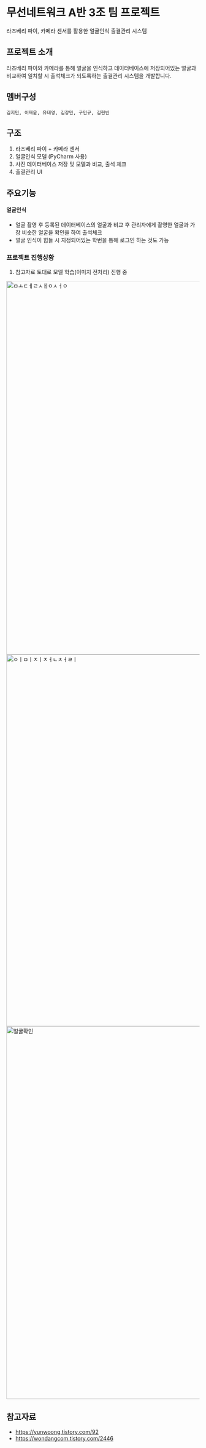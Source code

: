 # 무선네트워크 A반 3조 팀 프로젝트
라즈베리 파이, 카메라 센서를 활용한 얼굴인식 출결관리 시스템

## 프로젝트 소개
라즈베리 파이와 카메라를 통해 얼굴을 인식하고 데이터베이스에 저장되어있는 얼굴과 비교하여 일치할 시
출석체크가 되도록하는 출결관리 시스템을 개발합니다.

## 멤버구성
``` 
김지민, 이재윤, 유태영, 김강민, 구민규, 김현빈
```

## 구조
1. 라즈베리 파이 + 카메라 센서
2. 얼굴인식 모델 (PyCharm 사용)
3. 사진 데이터베이스 저장 및 모델과 비교, 출석 체크
4. 출결관리 UI

## 주요기능

#### 얼굴인식
- 얼굴 촬영 후 등록된 데이터베이스의 얼굴과 비교 후 관리자에게 촬영한 얼굴과 가장 비슷한 얼굴을 확인을 하여 출석체크
- 얼굴 인식이 힘들 시 지정되어있는 학번을 통해 로그인 하는 것도 가능

### 프로젝트 진행상황
1. 참고자료 토대로 모델 학습(이미지 전처리) 진행 중
<img width="973" alt="ㅁㅗㄷㅔㄹㅅㅐㅇㅅㅓㅇ" src="https://github.com/JiminGod/WirelessNetwork/assets/129360388/5191915b-b4bf-4864-9045-5725281af161">
<img width="968" alt="ㅇㅣㅁㅣㅈㅣㅈㅓㄴㅊㅓㄹㅣ" src="https://github.com/JiminGod/WirelessNetwork/assets/129360388/fafd1f80-a386-401e-bc12-4d990cf91b9e">
<img width="971" alt="얼굴확인" src="https://github.com/JiminGod/WirelessNetwork/assets/129360388/40f0bc1a-003f-4b36-97d8-911dc297fd03">

## 참고자료
- https://yunwoong.tistory.com/92
- https://wondangcom.tistory.com/2446
